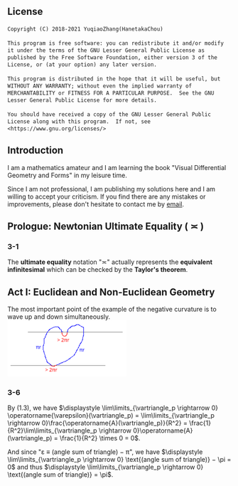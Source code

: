## License  

```  
Copyright (C) 2018-2021 YuqiaoZhang(HanetakaChou)

This program is free software: you can redistribute it and/or modify it under the terms of the GNU Lesser General Public License as published by the Free Software Foundation, either version 3 of the License, or (at your option) any later version.

This program is distributed in the hope that it will be useful, but WITHOUT ANY WARRANTY; without even the implied warranty of MERCHANTABILITY or FITNESS FOR A PARTICULAR PURPOSE.  See the GNU Lesser General Public License for more details.

You should have received a copy of the GNU Lesser General Public License along with this program.  If not, see <https://www.gnu.org/licenses/>
```  
## Introduction  

I am a mathematics amateur and I am learning the book "Visual Differential Geometry and Forms" in my leisure time.  

Since I am not professional, I am publishing my solutions here and I am willing to accept your criticism. If you find there are any mistakes or improvements, please don't hesitate to contact me by [email](mailto:HanetakaChou@outlook.com).  


## Prologue: Newtonian Ultimate Equality ( ≍ )

### 3-1  
The **ultimate equality** notation "≍" actually represents the **equivalent infinitesimal** which can be checked by the **Taylor's theorem**.  


## Act I: Euclidean and Non-Euclidean Geometry

The most important point of the example of the negative curvature is to wave up and down simultaneously.  
![](negative-curvature.png)  

### 3-6

By (1.3), we have $\displaystyle \lim\limits_{\vartriangle_p \rightarrow 0} \operatorname{\varepsilon}(\vartriangle_p) = \lim\limits_{\vartriangle_p \rightarrow 0}\frac{\operatorname{A}(\vartriangle_p)}{R^2} = \frac{1}{R^2}\lim\limits_{\vartriangle_p \rightarrow 0}\operatorname{A}(\vartriangle_p) = \frac{1}{R^2} \times 0 = 0$.  

And since "ε ≡ (angle sum of triangle) − π", we have $\displaystyle \lim\limits_{\vartriangle_p \rightarrow 0} \text{(angle sum of triangle)} − \pi = 0$ and thus $\displaystyle \lim\limits_{\vartriangle_p \rightarrow 0} \text{(angle sum of triangle)} = \pi$.

